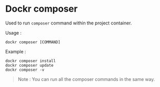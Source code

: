 # Dockr composer

Used to run `composer` command within the project container.

Usage : 

```
dockr composer [COMMAND]
```

Example :
```
dockr composer install
dockr composer update
dockr composer -v
```

> Note : You can run all the composer commands in the same way.
